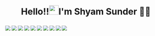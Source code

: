 # <p align="center">️ **Hello!!<img src="https://raw.githubusercontent.com/Karthik-Nayak98/Karthik-Nayak98/master/assets/wave.gif" alt="waving hand" width="30px">I'm Shyam Sunder** 🎯️🚀️</p>


![](https://img.icons8.com/color/64/000000/python.png) ![](https://img.icons8.com/color/64/000000/c.png)  ![](https://img.icons8.com/color/64/000000/c-plus-plus-logo.png) ![](https://img.icons8.com/color/64/000000/nodejs.png) ![](https://img.icons8.com/color/64/000000/css.png) ![](https://img.icons8.com/color/64/000000/source-code.png) ![](https://img.icons8.com/color/64/000000/javascript.png) ![](https://img.icons8.com/color/64/000000/vue-js.png) ![](https://img.icons8.com/color/64/000000/php.png) ![](https://img.icons8.com/color/64/000000/c-sharp-logo.png) 













